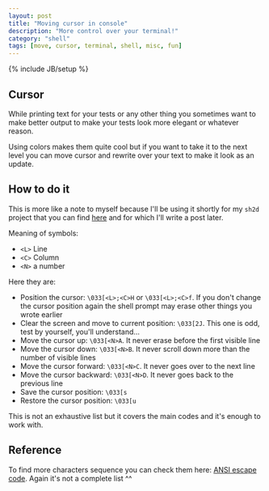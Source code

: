 ```yaml
---
layout: post
title: "Moving cursor in console"
description: "More control over your terminal!"
category: "shell"
tags: [move, cursor, terminal, shell, misc, fun]
---
```

{% include JB/setup %}

## Cursor
While printing text for your tests or any other thing you sometimes want to make better output to make your tests look more elegant or whatever reason.

Using colors makes them quite cool but if you want to take it to the next level you can move cursor and rewrite over your text to make it look as an update.

## How to do it
This is more like a note to myself because I'll be using it shortly for my `sh2d` project that you can find [here](https://github.com/posva/sh2d) and for which I'll write a post later.

Meaning of symbols:

* `<L>` Line
* `<C>` Column
* `<N>` a number

Here they are:

* Position the cursor: `\033[<L>;<C>H` or `\033[<L>;<C>f`. If you don't change the cursor position again the shell prompt may erase other things you wrote earlier
* Clear the screen and move to current position:  `\033[2J`. This one is odd, test by yourself, you'll understand...
* Move the cursor up: `\033[<N>A`. It never erase before the first visible line
* Move the cursor down: `\033[<N>B`. It never scroll down more than the number of visible lines
* Move the cursor forward: `\033[<N>C`. It never goes over to the next line
* Move the cursor backward: `\033[<N>D`. It never goes back to the previous line
* Save the cursor position: `\033[s`
* Restore the cursor position: `\033[u`

This is not an exhaustive list but it covers the main codes and it's enough to work with.

## Reference
To find more characters sequence you can check them here: [ANSI escape code](http://en.wikipedia.org/wiki/ANSI_escape_code#CSI). Again it's not a complete list ^^
